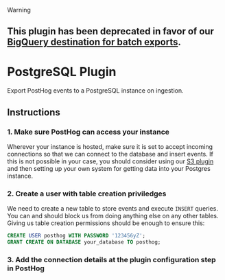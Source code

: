 > [!WARNING]
> ## This plugin has been deprecated in favor of our [BigQuery destination for batch exports](https://posthog.com/docs/cdp/batch-exports/bigquery).

# PostgreSQL Plugin

Export PostHog events to a PostgreSQL instance on ingestion.

## Instructions

### 1. Make sure PostHog can access your instance

Wherever your instance is hosted, make sure it is set to accept incoming connections so that we can connect to the database and insert events. If this is not possible in your case, you should consider using our [S3 plugin](https://posthog.com/plugins/s3-export) and then setting up your own system for getting data into your Postgres instance.

### 2. Create a user with table creation priviledges

We need to create a new table to store events and execute `INSERT` queries. You can and should block us from doing anything else on any other tables. Giving us table creation permissions should be enough to ensure this:

```sql
CREATE USER posthog WITH PASSWORD '123456yZ';
GRANT CREATE ON DATABASE your_database TO posthog;
```

### 3. Add the connection details at the plugin configuration step in PostHog
